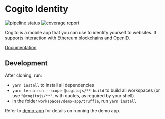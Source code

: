 Cogito Identity
===============

[![pipeline status](https://gitlab.ta.philips.com/blockchain-lab/cogito/badges/master/pipeline.svg)](https://gitlab.ta.philips.com/blockchain-lab/cogito/commits/master)
[![coverage report](https://gitlab.ta.philips.com/blockchain-lab/cogito/badges/master/coverage.svg)](https://gitlab.ta.philips.com/blockchain-lab/cogito/commits/master)

Cogito is a mobile app that you can use to identify yourself to websites. It
supports interaction with Ethereum blockchains and OpenID.

[Documentation][1]

Development
-----------
After cloning, run:
- `yarn install` to install all dependencies
- `yarn lerna run --scope @cogitojs/** build` to build all workspaces (or use `"@cogitojs/**"`, with
  quotes, as required by your shell)
- in the folder `workspaces/demo-app/truffle`, run `yarn install`

Refer to [demo-app](workspaces/demo-app/Readme.md) for details on running the demo app.


[1]: http://blockchain-lab.gitlab-pages.ta.philips.com/cogito